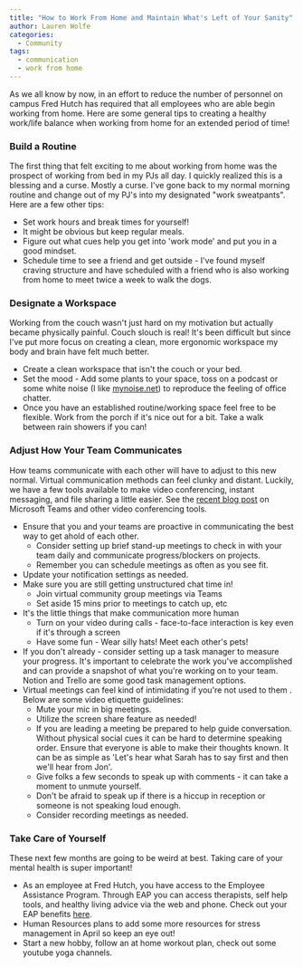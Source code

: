 ```yaml
---
title: "How to Work From Home and Maintain What's Left of Your Sanity"
author: Lauren Wolfe 
categories: 
  - Community
tags:
  - communication
  - work from home
---
```

As we all know by now, in an effort to reduce the number of personnel on campus Fred Hutch has required that all employees who are able begin working from home. Here are some general tips to creating a healthy work/life balance when working from home for an extended period of time!

### Build a Routine
The first thing that felt exciting to me about working from home was the prospect of working from bed in my PJs all day. I quickly realized this is a blessing and a curse. Mostly a curse. I've gone back to my normal morning routine and change out of my PJ's into my designated "work sweatpants". Here are a few other tips:

  * Set work hours and break times for yourself!
  * It might be obvious but keep regular meals.
  * Figure out what cues help you get into 'work mode' and put you in a good mindset.
  * Schedule time to see a friend and get outside - I've found myself craving structure and have scheduled with a friend who is also working from home to meet twice a week to walk the dogs.

### Designate a Workspace
Working from the couch wasn't just hard on my motivation but actually became physically painful. Couch slouch is real! It's been difficult but since I've put more focus on creating a clean, more ergonomic workspace my body and brain have felt much better.

  * Create a clean workspace that isn't the couch or your bed.
  * Set the mood - Add some plants to your space, toss on a podcast or some white noise (I like [mynoise.net](mynoise.net)) to reproduce the feeling of office chatter.
  * Once you have an established routine/working space feel free to be flexible. Work from the porch if it's nice out for a bit. Take a walk between rain showers if you can!

### Adjust How Your Team Communicates
How teams communicate with each other will have to adjust to this new normal. Virtual communication methods can feel clunky and distant. Luckily, we have a few tools available to make video conferencing, instant messaging, and file sharing a little easier. See the [recent blog post](https://fredhutch.github.io/coop/community/ms-teams/) on Microsoft Teams and other video conferencing tools.

  * Ensure that you and your teams are proactive in communicating the best way to get ahold of each other.
    * Consider setting up brief stand-up meetings to check in with your team daily and communicate progress/blockers on projects.
    * Remember you can schedule meetings as often as you see fit.
  * Update your notification settings as needed.
  * Make sure you are still getting unstructured chat time in!
    * Join virtual community group meetings via Teams
    * Set aside 15 mins prior to meetings to catch up, etc
  * It's the little things that make communication more human
    * Turn on your video during calls - face-to-face interaction is key even if it's through a screen
    * Have some fun - Wear silly hats! Meet each other's pets!
  * If you don't already - consider setting up a task manager to measure your progress. It's important to celebrate the work you've accomplished and can provide a snapshot of what you're working on to your team. Notion and Trello are some good task management options.
  * Virtual meetings can feel kind of intimidating if you're not used to them . Below are some video etiquette guidelines:
    * Mute your mic in big meetings.
    * Utilize the screen share feature as needed!
    * If you are leading a meeting be prepared to help guide conversation. Without physical social cues it can be hard to determine speaking order. Ensure that everyone is able to make their thoughts known. It can be as simple as 'Let's hear what Sarah has to say first and then we'll hear from Jon'.
    * Give folks a few seconds to speak up with comments - it can take a moment to unmute yourself.
    * Don't be afraid to speak up if there is a hiccup in reception or someone is not speaking loud enough.
    * Consider recording meetings as needed.
  
### Take Care of Yourself
These next few months are going to be weird at best. Taking care of your mental health is super important! 

  * As an employee at Fred Hutch, you have access to the Employee Assistance Program. Through EAP you can access therapists, self help tools, and healthy living advice via the web and phone. Check out your EAP benefits [here](https://centernet.fredhutch.org/cn/u/benefits/eap.html).
  * Human Resources plans to add some more resources for stress management in April so keep an eye out!
  * Start a new hobby, follow an at home workout plan, check out some youtube yoga channels.
